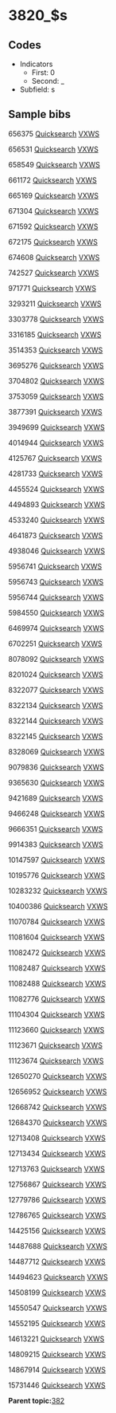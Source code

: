 # 3820\_$s

## Codes

-   Indicators
    -   First: 0
    -   Second: \_
-   Subfield: s

## Sample bibs

656375 [Quicksearch](https://search.library.yale.edu/catalog/656375) [VXWS](http://prodorbis.library.yale.edu:7014/vxws/GetHoldingsService?bibId=656375)

656531 [Quicksearch](https://search.library.yale.edu/catalog/656531) [VXWS](http://prodorbis.library.yale.edu:7014/vxws/GetHoldingsService?bibId=656531)

658549 [Quicksearch](https://search.library.yale.edu/catalog/658549) [VXWS](http://prodorbis.library.yale.edu:7014/vxws/GetHoldingsService?bibId=658549)

661172 [Quicksearch](https://search.library.yale.edu/catalog/661172) [VXWS](http://prodorbis.library.yale.edu:7014/vxws/GetHoldingsService?bibId=661172)

665169 [Quicksearch](https://search.library.yale.edu/catalog/665169) [VXWS](http://prodorbis.library.yale.edu:7014/vxws/GetHoldingsService?bibId=665169)

671304 [Quicksearch](https://search.library.yale.edu/catalog/671304) [VXWS](http://prodorbis.library.yale.edu:7014/vxws/GetHoldingsService?bibId=671304)

671592 [Quicksearch](https://search.library.yale.edu/catalog/671592) [VXWS](http://prodorbis.library.yale.edu:7014/vxws/GetHoldingsService?bibId=671592)

672175 [Quicksearch](https://search.library.yale.edu/catalog/672175) [VXWS](http://prodorbis.library.yale.edu:7014/vxws/GetHoldingsService?bibId=672175)

674608 [Quicksearch](https://search.library.yale.edu/catalog/674608) [VXWS](http://prodorbis.library.yale.edu:7014/vxws/GetHoldingsService?bibId=674608)

742527 [Quicksearch](https://search.library.yale.edu/catalog/742527) [VXWS](http://prodorbis.library.yale.edu:7014/vxws/GetHoldingsService?bibId=742527)

971771 [Quicksearch](https://search.library.yale.edu/catalog/971771) [VXWS](http://prodorbis.library.yale.edu:7014/vxws/GetHoldingsService?bibId=971771)

3293211 [Quicksearch](https://search.library.yale.edu/catalog/3293211) [VXWS](http://prodorbis.library.yale.edu:7014/vxws/GetHoldingsService?bibId=3293211)

3303778 [Quicksearch](https://search.library.yale.edu/catalog/3303778) [VXWS](http://prodorbis.library.yale.edu:7014/vxws/GetHoldingsService?bibId=3303778)

3316185 [Quicksearch](https://search.library.yale.edu/catalog/3316185) [VXWS](http://prodorbis.library.yale.edu:7014/vxws/GetHoldingsService?bibId=3316185)

3514353 [Quicksearch](https://search.library.yale.edu/catalog/3514353) [VXWS](http://prodorbis.library.yale.edu:7014/vxws/GetHoldingsService?bibId=3514353)

3695276 [Quicksearch](https://search.library.yale.edu/catalog/3695276) [VXWS](http://prodorbis.library.yale.edu:7014/vxws/GetHoldingsService?bibId=3695276)

3704802 [Quicksearch](https://search.library.yale.edu/catalog/3704802) [VXWS](http://prodorbis.library.yale.edu:7014/vxws/GetHoldingsService?bibId=3704802)

3753059 [Quicksearch](https://search.library.yale.edu/catalog/3753059) [VXWS](http://prodorbis.library.yale.edu:7014/vxws/GetHoldingsService?bibId=3753059)

3877391 [Quicksearch](https://search.library.yale.edu/catalog/3877391) [VXWS](http://prodorbis.library.yale.edu:7014/vxws/GetHoldingsService?bibId=3877391)

3949699 [Quicksearch](https://search.library.yale.edu/catalog/3949699) [VXWS](http://prodorbis.library.yale.edu:7014/vxws/GetHoldingsService?bibId=3949699)

4014944 [Quicksearch](https://search.library.yale.edu/catalog/4014944) [VXWS](http://prodorbis.library.yale.edu:7014/vxws/GetHoldingsService?bibId=4014944)

4125767 [Quicksearch](https://search.library.yale.edu/catalog/4125767) [VXWS](http://prodorbis.library.yale.edu:7014/vxws/GetHoldingsService?bibId=4125767)

4281733 [Quicksearch](https://search.library.yale.edu/catalog/4281733) [VXWS](http://prodorbis.library.yale.edu:7014/vxws/GetHoldingsService?bibId=4281733)

4455524 [Quicksearch](https://search.library.yale.edu/catalog/4455524) [VXWS](http://prodorbis.library.yale.edu:7014/vxws/GetHoldingsService?bibId=4455524)

4494893 [Quicksearch](https://search.library.yale.edu/catalog/4494893) [VXWS](http://prodorbis.library.yale.edu:7014/vxws/GetHoldingsService?bibId=4494893)

4533240 [Quicksearch](https://search.library.yale.edu/catalog/4533240) [VXWS](http://prodorbis.library.yale.edu:7014/vxws/GetHoldingsService?bibId=4533240)

4641873 [Quicksearch](https://search.library.yale.edu/catalog/4641873) [VXWS](http://prodorbis.library.yale.edu:7014/vxws/GetHoldingsService?bibId=4641873)

4938046 [Quicksearch](https://search.library.yale.edu/catalog/4938046) [VXWS](http://prodorbis.library.yale.edu:7014/vxws/GetHoldingsService?bibId=4938046)

5956741 [Quicksearch](https://search.library.yale.edu/catalog/5956741) [VXWS](http://prodorbis.library.yale.edu:7014/vxws/GetHoldingsService?bibId=5956741)

5956743 [Quicksearch](https://search.library.yale.edu/catalog/5956743) [VXWS](http://prodorbis.library.yale.edu:7014/vxws/GetHoldingsService?bibId=5956743)

5956744 [Quicksearch](https://search.library.yale.edu/catalog/5956744) [VXWS](http://prodorbis.library.yale.edu:7014/vxws/GetHoldingsService?bibId=5956744)

5984550 [Quicksearch](https://search.library.yale.edu/catalog/5984550) [VXWS](http://prodorbis.library.yale.edu:7014/vxws/GetHoldingsService?bibId=5984550)

6469974 [Quicksearch](https://search.library.yale.edu/catalog/6469974) [VXWS](http://prodorbis.library.yale.edu:7014/vxws/GetHoldingsService?bibId=6469974)

6702251 [Quicksearch](https://search.library.yale.edu/catalog/6702251) [VXWS](http://prodorbis.library.yale.edu:7014/vxws/GetHoldingsService?bibId=6702251)

8078092 [Quicksearch](https://search.library.yale.edu/catalog/8078092) [VXWS](http://prodorbis.library.yale.edu:7014/vxws/GetHoldingsService?bibId=8078092)

8201024 [Quicksearch](https://search.library.yale.edu/catalog/8201024) [VXWS](http://prodorbis.library.yale.edu:7014/vxws/GetHoldingsService?bibId=8201024)

8322077 [Quicksearch](https://search.library.yale.edu/catalog/8322077) [VXWS](http://prodorbis.library.yale.edu:7014/vxws/GetHoldingsService?bibId=8322077)

8322134 [Quicksearch](https://search.library.yale.edu/catalog/8322134) [VXWS](http://prodorbis.library.yale.edu:7014/vxws/GetHoldingsService?bibId=8322134)

8322144 [Quicksearch](https://search.library.yale.edu/catalog/8322144) [VXWS](http://prodorbis.library.yale.edu:7014/vxws/GetHoldingsService?bibId=8322144)

8322145 [Quicksearch](https://search.library.yale.edu/catalog/8322145) [VXWS](http://prodorbis.library.yale.edu:7014/vxws/GetHoldingsService?bibId=8322145)

8328069 [Quicksearch](https://search.library.yale.edu/catalog/8328069) [VXWS](http://prodorbis.library.yale.edu:7014/vxws/GetHoldingsService?bibId=8328069)

9079836 [Quicksearch](https://search.library.yale.edu/catalog/9079836) [VXWS](http://prodorbis.library.yale.edu:7014/vxws/GetHoldingsService?bibId=9079836)

9365630 [Quicksearch](https://search.library.yale.edu/catalog/9365630) [VXWS](http://prodorbis.library.yale.edu:7014/vxws/GetHoldingsService?bibId=9365630)

9421689 [Quicksearch](https://search.library.yale.edu/catalog/9421689) [VXWS](http://prodorbis.library.yale.edu:7014/vxws/GetHoldingsService?bibId=9421689)

9466248 [Quicksearch](https://search.library.yale.edu/catalog/9466248) [VXWS](http://prodorbis.library.yale.edu:7014/vxws/GetHoldingsService?bibId=9466248)

9666351 [Quicksearch](https://search.library.yale.edu/catalog/9666351) [VXWS](http://prodorbis.library.yale.edu:7014/vxws/GetHoldingsService?bibId=9666351)

9914383 [Quicksearch](https://search.library.yale.edu/catalog/9914383) [VXWS](http://prodorbis.library.yale.edu:7014/vxws/GetHoldingsService?bibId=9914383)

10147597 [Quicksearch](https://search.library.yale.edu/catalog/10147597) [VXWS](http://prodorbis.library.yale.edu:7014/vxws/GetHoldingsService?bibId=10147597)

10195776 [Quicksearch](https://search.library.yale.edu/catalog/10195776) [VXWS](http://prodorbis.library.yale.edu:7014/vxws/GetHoldingsService?bibId=10195776)

10283232 [Quicksearch](https://search.library.yale.edu/catalog/10283232) [VXWS](http://prodorbis.library.yale.edu:7014/vxws/GetHoldingsService?bibId=10283232)

10400386 [Quicksearch](https://search.library.yale.edu/catalog/10400386) [VXWS](http://prodorbis.library.yale.edu:7014/vxws/GetHoldingsService?bibId=10400386)

11070784 [Quicksearch](https://search.library.yale.edu/catalog/11070784) [VXWS](http://prodorbis.library.yale.edu:7014/vxws/GetHoldingsService?bibId=11070784)

11081604 [Quicksearch](https://search.library.yale.edu/catalog/11081604) [VXWS](http://prodorbis.library.yale.edu:7014/vxws/GetHoldingsService?bibId=11081604)

11082472 [Quicksearch](https://search.library.yale.edu/catalog/11082472) [VXWS](http://prodorbis.library.yale.edu:7014/vxws/GetHoldingsService?bibId=11082472)

11082487 [Quicksearch](https://search.library.yale.edu/catalog/11082487) [VXWS](http://prodorbis.library.yale.edu:7014/vxws/GetHoldingsService?bibId=11082487)

11082488 [Quicksearch](https://search.library.yale.edu/catalog/11082488) [VXWS](http://prodorbis.library.yale.edu:7014/vxws/GetHoldingsService?bibId=11082488)

11082776 [Quicksearch](https://search.library.yale.edu/catalog/11082776) [VXWS](http://prodorbis.library.yale.edu:7014/vxws/GetHoldingsService?bibId=11082776)

11104304 [Quicksearch](https://search.library.yale.edu/catalog/11104304) [VXWS](http://prodorbis.library.yale.edu:7014/vxws/GetHoldingsService?bibId=11104304)

11123660 [Quicksearch](https://search.library.yale.edu/catalog/11123660) [VXWS](http://prodorbis.library.yale.edu:7014/vxws/GetHoldingsService?bibId=11123660)

11123671 [Quicksearch](https://search.library.yale.edu/catalog/11123671) [VXWS](http://prodorbis.library.yale.edu:7014/vxws/GetHoldingsService?bibId=11123671)

11123674 [Quicksearch](https://search.library.yale.edu/catalog/11123674) [VXWS](http://prodorbis.library.yale.edu:7014/vxws/GetHoldingsService?bibId=11123674)

12650270 [Quicksearch](https://search.library.yale.edu/catalog/12650270) [VXWS](http://prodorbis.library.yale.edu:7014/vxws/GetHoldingsService?bibId=12650270)

12656952 [Quicksearch](https://search.library.yale.edu/catalog/12656952) [VXWS](http://prodorbis.library.yale.edu:7014/vxws/GetHoldingsService?bibId=12656952)

12668742 [Quicksearch](https://search.library.yale.edu/catalog/12668742) [VXWS](http://prodorbis.library.yale.edu:7014/vxws/GetHoldingsService?bibId=12668742)

12684370 [Quicksearch](https://search.library.yale.edu/catalog/12684370) [VXWS](http://prodorbis.library.yale.edu:7014/vxws/GetHoldingsService?bibId=12684370)

12713408 [Quicksearch](https://search.library.yale.edu/catalog/12713408) [VXWS](http://prodorbis.library.yale.edu:7014/vxws/GetHoldingsService?bibId=12713408)

12713434 [Quicksearch](https://search.library.yale.edu/catalog/12713434) [VXWS](http://prodorbis.library.yale.edu:7014/vxws/GetHoldingsService?bibId=12713434)

12713763 [Quicksearch](https://search.library.yale.edu/catalog/12713763) [VXWS](http://prodorbis.library.yale.edu:7014/vxws/GetHoldingsService?bibId=12713763)

12756867 [Quicksearch](https://search.library.yale.edu/catalog/12756867) [VXWS](http://prodorbis.library.yale.edu:7014/vxws/GetHoldingsService?bibId=12756867)

12779786 [Quicksearch](https://search.library.yale.edu/catalog/12779786) [VXWS](http://prodorbis.library.yale.edu:7014/vxws/GetHoldingsService?bibId=12779786)

12786765 [Quicksearch](https://search.library.yale.edu/catalog/12786765) [VXWS](http://prodorbis.library.yale.edu:7014/vxws/GetHoldingsService?bibId=12786765)

14425156 [Quicksearch](https://search.library.yale.edu/catalog/14425156) [VXWS](http://prodorbis.library.yale.edu:7014/vxws/GetHoldingsService?bibId=14425156)

14487688 [Quicksearch](https://search.library.yale.edu/catalog/14487688) [VXWS](http://prodorbis.library.yale.edu:7014/vxws/GetHoldingsService?bibId=14487688)

14487712 [Quicksearch](https://search.library.yale.edu/catalog/14487712) [VXWS](http://prodorbis.library.yale.edu:7014/vxws/GetHoldingsService?bibId=14487712)

14494623 [Quicksearch](https://search.library.yale.edu/catalog/14494623) [VXWS](http://prodorbis.library.yale.edu:7014/vxws/GetHoldingsService?bibId=14494623)

14508199 [Quicksearch](https://search.library.yale.edu/catalog/14508199) [VXWS](http://prodorbis.library.yale.edu:7014/vxws/GetHoldingsService?bibId=14508199)

14550547 [Quicksearch](https://search.library.yale.edu/catalog/14550547) [VXWS](http://prodorbis.library.yale.edu:7014/vxws/GetHoldingsService?bibId=14550547)

14552195 [Quicksearch](https://search.library.yale.edu/catalog/14552195) [VXWS](http://prodorbis.library.yale.edu:7014/vxws/GetHoldingsService?bibId=14552195)

14613221 [Quicksearch](https://search.library.yale.edu/catalog/14613221) [VXWS](http://prodorbis.library.yale.edu:7014/vxws/GetHoldingsService?bibId=14613221)

14809215 [Quicksearch](https://search.library.yale.edu/catalog/14809215) [VXWS](http://prodorbis.library.yale.edu:7014/vxws/GetHoldingsService?bibId=14809215)

14867914 [Quicksearch](https://search.library.yale.edu/catalog/14867914) [VXWS](http://prodorbis.library.yale.edu:7014/vxws/GetHoldingsService?bibId=14867914)

15731446 [Quicksearch](https://search.library.yale.edu/catalog/15731446) [VXWS](http://prodorbis.library.yale.edu:7014/vxws/GetHoldingsService?bibId=15731446)

**Parent topic:**[382](../../tags/382/382.md)

